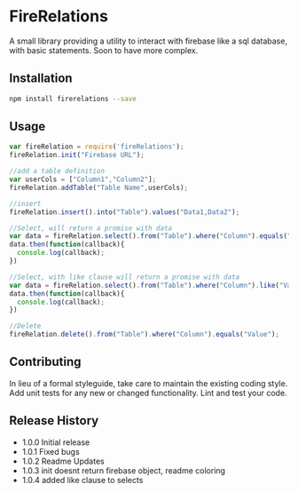 FireRelations
=========

A small library providing a utility to interact with firebase like a sql database, with basic statements. Soon to have more complex.

## Installation

```bash
npm install firerelations --save
```

## Usage

```javascript
var fireRelation = require('fireRelations');
fireRelation.init("Firebase URL");

//add a table definition
var userCols = ["Column1","Column2"];
fireRelation.addTable("Table Name",userCols);

//insert
fireRelation.insert().into("Table").values("Data1,Data2");

//Select, will return a promise with data 
var data = fireRelation.select().from("Table").where("Column").equals("Value");
data.then(function(callback){
  console.log(callback);
})

//Select, with like clause will return a promise with data 
var data = fireRelation.select().from("Table").where("Column").like("Value");
data.then(function(callback){
  console.log(callback);
})

//Delete
fireRelation.delete().from("Table").where("Column").equals("Value");
```

## Contributing

In lieu of a formal styleguide, take care to maintain the existing coding style.
Add unit tests for any new or changed functionality. Lint and test your code.

## Release History

* 1.0.0 Initial release
* 1.0.1 Fixed bugs
* 1.0.2 Readme Updates
* 1.0.3 init doesnt return firebase object, readme coloring
* 1.0.4 added like clause to selects
